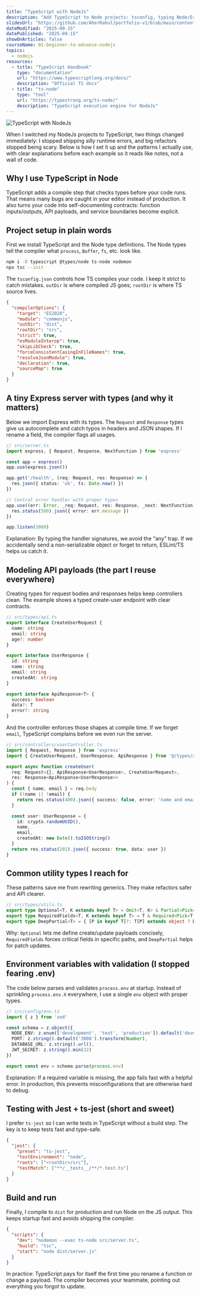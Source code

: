 ```yaml
---
title: "TypeScript with NodeJs"
description: "Add TypeScript to Node projects: tsconfig, typing Node/Express, build pipelines, and DX tips."
slidesUrl: "https://github.com/AherRahul/portfolio-v1/blob/main/content/articles"
dateModified: "2025-09-15"
datePublished: "2025-09-15"
showOnArticles: false
courseName: 01-beginner-to-advance-nodejs
topics:
  - nodejs
resources:
  - title: "TypeScript Handbook"
    type: "documentation"
    url: "https://www.typescriptlang.org/docs/"
    description: "Official TS docs"
  - title: "ts-node"
    type: "tool"
    url: "https://typestrong.org/ts-node/"
    description: "TypeScript execution engine for NodeJs"
---
```


![TypeScript with NodeJs](https://res.cloudinary.com/duojkrgue/image/upload/v1757930701/Portfolio/nodeJsCourse/32_ci1c0b.png)

<!-- # 📖 My Personal Notes – TypeScript with NodeJs -->

When I switched my NodeJs projects to TypeScript, two things changed immediately: I stopped shipping silly runtime errors, and big refactors stopped being scary. Below is how I set it up and the patterns I actually use, with clear explanations before each example so it reads like notes, not a wall of code.

## Why I use TypeScript in Node

TypeScript adds a compile step that checks types before your code runs. That means many bugs are caught in your editor instead of production. It also turns your code into self-documenting contracts: function inputs/outputs, API payloads, and service boundaries become explicit.

## Project setup in plain words

First we install TypeScript and the Node type definitions. The Node types tell the compiler what `process`, `Buffer`, `fs`, etc. look like.

```bash
npm i -D typescript @types/node ts-node nodemon
npx tsc --init
```

The `tsconfig.json` controls how TS compiles your code. I keep it strict to catch mistakes. `outDir` is where compiled JS goes; `rootDir` is where TS source lives.

```json
{
  "compilerOptions": {
    "target": "ES2020",
    "module": "commonjs",
    "outDir": "dist",
    "rootDir": "src",
    "strict": true,
    "esModuleInterop": true,
    "skipLibCheck": true,
    "forceConsistentCasingInFileNames": true,
    "resolveJsonModule": true,
    "declaration": true,
    "sourceMap": true
  }
}
```

## A tiny Express server with types (and why it matters)

Below we import Express with its types. The `Request` and `Response` types give us autocomplete and catch typos in headers and JSON shapes. If I rename a field, the compiler flags all usages.

```ts
// src/server.ts
import express, { Request, Response, NextFunction } from 'express'

const app = express()
app.use(express.json())

app.get('/health', (req: Request, res: Response) => {
  res.json({ status: 'ok', ts: Date.now() })
})

// Central error handler with proper types
app.use((err: Error, _req: Request, res: Response, _next: NextFunction) => {
  res.status(500).json({ error: err.message })
})

app.listen(3000)
```

Explanation: By typing the handler signatures, we avoid the “any” trap. If we accidentally send a non-serializable object or forget to return, ESLint/TS helps us catch it.

## Modeling API payloads (the part I reuse everywhere)

Creating types for request bodies and responses helps keep controllers clean. The example shows a typed create-user endpoint with clear contracts.

```ts
// src/types/api.ts
export interface CreateUserRequest {
  name: string
  email: string
  age?: number
}

export interface UserResponse {
  id: string
  name: string
  email: string
  createdAt: string
}

export interface ApiResponse<T> {
  success: boolean
  data?: T
  error?: string
}
```

And the controller enforces those shapes at compile time. If we forget `email`, TypeScript complains before we even run the server.

```ts
// src/controllers/userController.ts
import { Request, Response } from 'express'
import { CreateUserRequest, UserResponse, ApiResponse } from '@/types/api'

export async function createUser(
  req: Request<{}, ApiResponse<UserResponse>, CreateUserRequest>,
  res: Response<ApiResponse<UserResponse>>
) {
  const { name, email } = req.body
  if (!name || !email) {
    return res.status(400).json({ success: false, error: 'name and email required' })
  }

  const user: UserResponse = {
    id: crypto.randomUUID(),
    name,
    email,
    createdAt: new Date().toISOString()
  }
  return res.status(201).json({ success: true, data: user })
}
```

## Common utility types I reach for

These patterns save me from rewriting generics. They make refactors safer and API clearer.

```ts
// src/types/utils.ts
export type Optional<T, K extends keyof T> = Omit<T, K> & Partial<Pick<T, K>>
export type RequiredFields<T, K extends keyof T> = T & Required<Pick<T, K>>
export type DeepPartial<T> = { [P in keyof T]?: T[P] extends object ? DeepPartial<T[P]> : T[P] }
```

Why: `Optional` lets me define create/update payloads concisely, `RequiredFields` forces critical fields in specific paths, and `DeepPartial` helps for patch updates.

## Environment variables with validation (I stopped fearing .env)

The code below parses and validates `process.env` at startup. Instead of sprinkling `process.env.X` everywhere, I use a single `env` object with proper types.

```ts
// src/config/env.ts
import { z } from 'zod'

const schema = z.object({
  NODE_ENV: z.enum(['development', 'test', 'production']).default('development'),
  PORT: z.string().default('3000').transform(Number),
  DATABASE_URL: z.string().url(),
  JWT_SECRET: z.string().min(32)
})

export const env = schema.parse(process.env)
```

Explanation: If a required variable is missing, the app fails fast with a helpful error. In production, this prevents misconfigurations that are otherwise hard to debug.

## Testing with Jest + ts-jest (short and sweet)

I prefer `ts-jest` so I can write tests in TypeScript without a build step. The key is to keep tests fast and type-safe.

```json
{
  "jest": {
    "preset": "ts-jest",
    "testEnvironment": "node",
    "roots": ["<rootDir>/src"],
    "testMatch": ["**/__tests__/**/*.test.ts"]
  }
}
```

## Build and run

Finally, I compile to `dist` for production and run Node on the JS output. This keeps startup fast and avoids shipping the compiler.

```json
{
  "scripts": {
    "dev": "nodemon --exec ts-node src/server.ts",
    "build": "tsc",
    "start": "node dist/server.js"
  }
}
```

In practice: TypeScript pays for itself the first time you rename a function or change a payload. The compiler becomes your teammate, pointing out everything you forgot to update.


